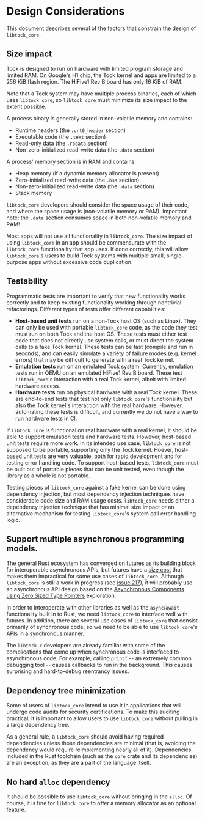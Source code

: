 Design Considerations
=====================

This document describes several of the factors that constrain the design of
`libtock_core`.

## Size impact

Tock is designed to run on hardware with limited program storage and limited
RAM. On Google's H1 chip, the Tock kernel and apps are limited to a 256 KiB
flash region. The HiFive1 Rev B board has only 16 KiB of RAM.

Note that a Tock system may have multiple process binaries, each of which uses
`libtock_core`, so `libtock_core` must minimize its size impact to the extent
possible.

A process binary is generally stored in non-volatile memory and contains:

  * Runtime headers (the `.crt0_header` section)
  * Executable code (the `.text` section)
  * Read-only data (the `.rodata` section)
  * Non-zero-initialized read-write data (the `.data` section)

A process' memory section is in RAM and contains:

  * Heap memory (if a dynamic memory allocator is present)
  * Zero-initialized read-write data (the `.bss` section)
  * Non-zero-initialized read-write data (the `.data` section)
  * Stack memory

`libtock_core` developers should consider the space usage of their code, and
where the space usage is (non-volatile memory or RAM). Important note: the
`.data` section consumes space in both non-volatile memory and RAM!

Most apps will not use all functionality in `libtock_core`. The size impact of
using `libtock_core` in an app should be commensurate with the `libtock_core`
functionality that app uses. If done correctly, this will allow `libtock_core`'s
users to build Tock systems with multiple small, single-purpose apps without
excessive code duplication.

## Testability

Programmatic tests are important to verify that new functionality works
correctly and to keep existing functionality working through nontrivial
refactorings. Different types of tests offer different capabilities:

  * **Host-based unit tests** run on a non-Tock host OS (such as Linux). They
    can only be used with portable `libtock_core` code, as the code they test
    must run on both Tock and the host OS. These tests must either test code
    that does not directly use system calls, or must direct the system calls to
    a fake Tock kernel. These tests can be fast (compile and run in seconds),
    and can easily simulate a variety of failure modes (e.g. kernel errors) that
    may be difficult to generate with a real Tock kernel.
  * **Emulation tests** run on an emulated Tock system. Currently, emulation
    tests run in QEMU on an emulated HiFive1 Rev B board. These test
    `libtock_core`'s interaction with a real Tock kernel, albeit with limited
    hardware access.
  * **Hardware tests** run on physical hardware with a real Tock kernel. These
    are end-to-end tests that test not only `libtock_core`'s functionality but
    also the Tock kernel's interaction with the real hardware. However,
    automating these tests is difficult, and currently we do not have a way to
    run hardware tests in CI.

If `libtock_core` is functional on real hardware with a real kernel, it should
be able to support emulation tests and hardware tests. However, host-based unit
tests require more work. In its intended use case, `libtock_core` is not
supposed to be portable, supporting only the Tock kernel. Hoever, host-based
unit tests are very valuable, both for rapid development and for testing error
handling code. To support host-based tests, `libtock_core` must be built out of
portable pieces that can be unit tested, even though the library as a whole is
not portable.

Testing pieces of `libtock_core` against a fake kernel can be done using
dependency injection, but most dependency injection techniques have considerable
code size and RAM usage costs. `libtock_core` needs either a dependency
injection technique that has minimal size impact or an alternative mechanism for
testing `libtock_core`'s system call error handling logic.

## Support multiple asynchronous programming models.

The general Rust ecosystem has converged on futures as its building block for
interoperable asynchronous APIs, but futures have a [size
cost](https://github.com/tock/design-explorations/tree/master/size_comparison)
that makes them impractical for some use cases of `libtock_core`. Although
`libtock_core` is still a work in progress (see [issue
217](https://github.com/tock/libtock-rs/issues/217)), it will probably use an
asynchronous API design based on the [Asynchronous Components using Zero Sized
Type
Pointers](https://github.com/tock/design-explorations/tree/master/zst_pointer_async)
exploration.

In order to interoperate with other libraries as well as the `async`/`await`
functionality built in to Rust, we need `libtock_core` to interface well with
futures. In addition, there are several use cases of `libtock_core` that consist
primarily of synchronous code, so we need to be able to use `libtock_core`'s
APIs in a synchronous manner.

The `libtock-c` developers are already familiar with some of the complications
that come up when synchronous code is interfaced to asynchronous code. For
example, calling `printf` -- an extremely common debugging tool -- causes
callbacks to run in the background. This causes surprising and hard-to-debug
reentrancy issues.

## Dependency tree minimization

Some of users of `libtock_core` intend to use it in applications that will
undergo code audits for security certifications. To make this auditing
practical, it is important to allow users to use `libtock_core` without pulling
in a large dependency tree.

As a general rule, a `libtock_core` should avoid having required dependencies
unless those dependencies are minimal (that is, avoiding the dependency would
require reimplementing nearly all of it). Dependencies included in the Rust
toolchain (such as the `core` crate and its dependencies) are an exception, as
they are a part of the language itself.

## No hard `alloc` dependency

It should be possible to use `libtock_core` without bringing in the `alloc`. Of
course, it is fine for `libtock_core` to offer a memory allocator as an optional
feature.
